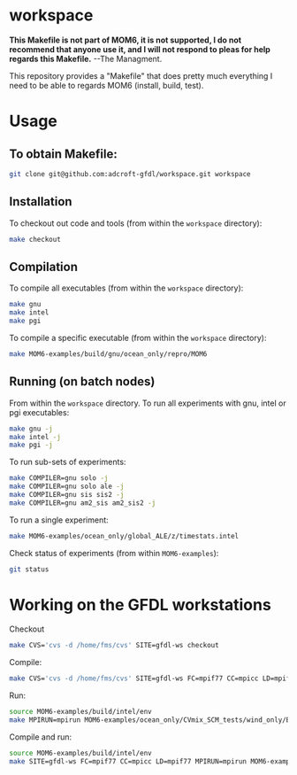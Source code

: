 # workspace

**This Makefile is not part of MOM6, it is not supported, I do not recommend that anyone use it, and I will not respond to pleas for help regards this Makefile.** --The Managment.

This repository provides a "Makefile" that does pretty much everything I need to be able to regards MOM6 (install, build, test).

# Usage

## To obtain Makefile:
```bash
git clone git@github.com:adcroft-gfdl/workspace.git workspace
```

## Installation

To checkout out code and tools (from within the `workspace` directory):
```bash
make checkout
```

## Compilation

To compile all executables (from within the `workspace` directory):
```bash
make gnu
make intel
make pgi
```

To compile a specific executable (from within the `workspace` directory): 
```bash
make MOM6-examples/build/gnu/ocean_only/repro/MOM6
```

## Running (on batch nodes)
From within the `workspace` directory. To run all experiments with gnu, intel or pgi executables:

```bash
make gnu -j
make intel -j
make pgi -j
```

To run sub-sets of experiments:

```bash
make COMPILER=gnu solo -j
make COMPILER=gnu solo ale -j
make COMPILER=gnu sis sis2 -j
make COMPILER=gnu am2_sis am2_sis2 -j
```

To run a single experiment:
```bash
make MOM6-examples/ocean_only/global_ALE/z/timestats.intel
```

Check status of experiments (from within `MOM6-examples`):
```bash
git status
```

# Working on the GFDL workstations

Checkout
```bash
make CVS='cvs -d /home/fms/cvs' SITE=gfdl-ws checkout
```

Compile:
```bash
make CVS='cvs -d /home/fms/cvs' SITE=gfdl-ws FC=mpif77 CC=mpicc LD=mpif77 MPIRUN=mpirun MOM6-examples/build/intel/ocean_only/repro/MOM6
```

Run:
```bash
source MOM6-examples/build/intel/env
make MPIRUN=mpirun MOM6-examples/ocean_only/CVmix_SCM_tests/wind_only/EPBL/timestats.intel
```

Compile and run:
```bash
source MOM6-examples/build/intel/env
make SITE=gfdl-ws FC=mpif77 CC=mpicc LD=mpif77 MPIRUN=mpirun MOM6-examples/ocean_only/CVmix_SCM_tests/wind_only/EPBL/timestats.intel
```
